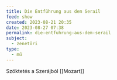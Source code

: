 ```yaml
---
title: Die Entführung aus dem Serail
feed: show
created: 2023-08-21 20:35
date: 2023-08-27 07:38
permalink: die-entfuhrung-aus-dem-serail
subject:
  - zenetöri
type:
  - mű
---
```


Szöktetés a Szerájból
[[Mozart]]